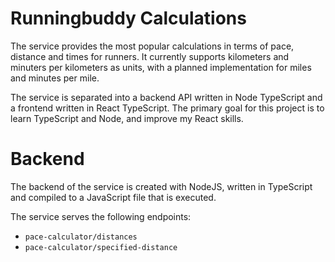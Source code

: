 # Runningbuddy Calculations

The service provides the most popular calculations in terms of pace, distance and times for runners. It currently supports kilometers and minuters per kilometers as units, with a planned implementation for miles and minutes per mile. 

The service is separated into a backend API written in Node TypeScript and a frontend written in React TypeScript. The primary goal for this project is to learn TypeScript and Node, and improve my React skills. 

# Backend
The backend of the service is created with NodeJS, written in TypeScript and compiled to a JavaScript file that is executed. 

The service serves the following endpoints:

* `pace-calculator/distances`
* `pace-calculator/specified-distance`